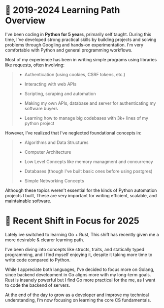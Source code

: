# 🧠 2019-2024 Learning Path Overview

I've been coding in **Python for 5 years**, primarily self taught. During this time, I've developed strong practical skills by building projects and solving problems through Googling and hands-on experimentation. I'm very comfortable with Python and general programming workflows.

Most of my experience has been in writing simple programs using libraries like requests, often involving:
>
>    - Authentication (using cookies, CSRF tokens, etc.)
>
>    - Interacting with web APIs
>
>    - Scripting, scraping and automation
>    
>    - Making my own APIs, database and server for authenticating my software buyers
>
>    - Learning how to manage big codebases with 3k+ lines of my python project

However, I’ve realized that I’ve neglected foundational concepts in:
>
>   - Algorithms and Data Structures
>
>   - Computer Architecture
>
>   - Low Level Concepts like memory managment and concurrency
>
>   - Databases (though I've built basic ones before using postgres)
>
>   - Simple Networking Concepts 

Although these topics weren't essential for the kinds of Python automation projects I built, These are very important for writing efficient, scalable, and maintainable software.

# 🔁 Recent Shift in Focus for 2025
Lately ive switched to learning Go + Rust, This shift has recently given me a more desirable & clearer learning path. 

I’ve been diving into concepts like structs, traits, and statically typed programming, and I find myself enjoying it, despite it taking more time to write code compared to Python. 

While I appreciate both languages, I’ve decided to focus more on Golang, since backend development in Go aligns more with my long-term goals.
Rust is insanely powerful but I find Go more practical for the me, as I want to code the backend of servers.



At the end of the day to grow as a developer and improve my technical understanding, I’m now focusing on learning the core CS fundamentals.

